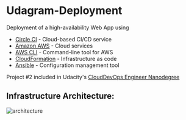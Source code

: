 # Udagram-Deployment

Deployment of a high-availability Web App using

- [Circle CI](www.circleci.com) - Cloud-based CI/CD service
- [Amazon AWS](https://aws.amazon.com/) - Cloud services
- [AWS CLI](https://aws.amazon.com/cli/) - Command-line tool for AWS
- [CloudFormation](https://aws.amazon.com/cloudformation/) - Infrastructure as code
- [Ansible](https://www.ansible.com/) - Configuration management tool


Project #2 included in Udacity's [CloudDevOps Engineer Nanodegree](https://www.udacity.com/course/cloud-dev-ops-nanodegree--nd9991)

## Infrastructure Architecture:
![architecture](../master/udagram%20architecture.png)

<!--- TODO: Add circleCI variables section -->

